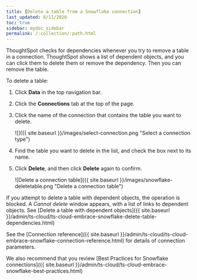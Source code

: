 ```yaml
---
title: [Delete a table from a Snowflake connection]
last_updated: 8/11/2020
toc: true
sidebar: mydoc_sidebar
permalink: /:collection/:path.html
---
```


ThoughtSpot checks for dependencies whenever you try to remove a table in a connection. ThoughtSpot shows a list of dependent objects, and you can click them to delete them or remove the dependency. Then you can remove the table.

To delete a table:

1. Click **Data** in the top navigation bar.

2. Click the **Connections** tab at the top of the page.

3. Click the name of the connection that contains the table you want to delete.

   ![]({{ site.baseurl }}/images/select-connection.png "Select a connection type")

4. Find the table you want to delete in the list, and check the box next to its name.

5. Click **Delete**, and then click **Delete** again to confirm.

    ![Delete a connection table]({{ site.baseurl }}/images/snowflake-deletetable.png "Delete a connection table")


If you attempt to delete a table with dependent objects, the operation is blocked. A *Cannot delete* window appears, with a list of links to dependent objects. See [Delete a table with dependent objects]({{ site.baseurl }}/admin/ts-cloud/ts-cloud-embrace-snowflake-delete-table-dependencies.html)

See the [Connection reference]({{ site.baseurl }}/admin/ts-cloud/ts-cloud-embrace-snowflake-connection-reference.html) for details of connection parameters.

We also recommend that you review [Best Practices for Snowflake connections]({{ site.baseurl }}/admin/ts-cloud/ts-cloud-embrace-snowflake-best-practices.html)
